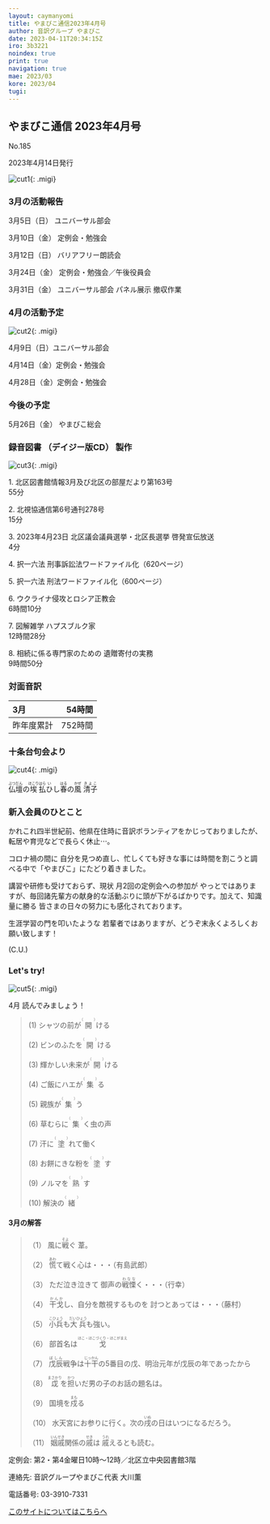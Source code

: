 ```yaml
---
layout: caymanyomi
title: やまびこ通信2023年4月号
author: 音訳グループ やまびこ
date: 2023-04-11T20:34:15Z
iro: 3b3221
noindex: true
print: true
navigation: true
mae: 2023/03
kore: 2023/04
tugi: 
---
```



## <span data-dur="4.133" data-begin="2.050" id="xmri_0001" markdown="1"> やまびこ通信 2023年4月号</span>

<span data-dur="2.449" data-begin="6.183" id="xmri_0002" markdown="1">No.185</span>

<span data-dur="5.744" data-begin="8.632" id="xmri_0003" markdown="1">2023年4月14日発行</span>

![cut1](media/04/cut1.png){: .migi}

### <span data-dur="3.438" data-begin="21.400" id="xmri_0007" markdown="1"> 3月の活動報告</span>

<span data-dur="2.079" data-begin="24.838" id="xmri_0008" markdown="1">3月5日（日）</span> <span data-dur="2.504" data-begin="26.917" id="xmri_0009" markdown="1">ユニバーサル部会</span>

<span data-dur="2.091" data-begin="29.421" id="xmri_000A" markdown="1">3月10日（金）</span> <span data-dur="2.986" data-begin="31.512" id="xmri_000B" markdown="1">定例会・勉強会</span>

<span data-dur="2.368" data-begin="34.498" id="xmri_000C" markdown="1">3月12日（日）</span> <span data-dur="2.784" data-begin="36.866" id="xmri_000D" markdown="1">バリアフリー朗読会</span>

<span data-dur="2.444" data-begin="39.650" id="xmri_000E" markdown="1">3月24日（金）</span> <span data-dur="4.210" data-begin="42.094" id="xmri_000F" markdown="1">定例会・勉強会／午後役員会</span>

<span data-dur="2.669" data-begin="46.304" id="xmri_0010" markdown="1">3月31日（金）</span> <span data-dur="5.864" data-begin="48.973" id="xmri_0011" markdown="1">ユニバーサル部会 パネル展示 撤収作業</span>

### <span data-dur="3.205" data-begin="54.837" id="xmri_0012" markdown="1"> 4月の活動予定</span>

![cut2](media/04/cut2.png){: .migi}

<span data-dur="2.124" data-begin="59.892" id="xmri_0014" markdown="1">4月9日（日）</span><span data-dur="2.504" data-begin="62.016" id="xmri_0015" markdown="1">ユニバーサル部会</span>

<span data-dur="2.194" data-begin="64.520" id="xmri_0016" markdown="1">4月14日（金）</span><span data-dur="2.986" data-begin="66.714" id="xmri_0017" markdown="1">定例会・勉強会</span>

<span data-dur="2.481" data-begin="69.700" id="xmri_0018" markdown="1">4月28日（金）</span><span data-dur="4.386" data-begin="72.181" id="xmri_0019" markdown="1">定例会・勉強会</span>

### <span data-dur="2.630" data-begin="76.567" id="xmri_001A" markdown="1"> 今後の予定</span>

<span data-dur="2.425" data-begin="79.197" id="xmri_001B" markdown="1">5月26日（金）</span> <span data-dur="3.827" data-begin="81.622" id="xmri_001C" markdown="1">やまびこ総会</span>

### <span data-dur="4.028" data-begin="85.449" id="xmri_001D" markdown="1"> 録音図書<span class="infty_silent"> （</span>デイジー版CD<span class="infty_silent">） </span>製作</span>

![cut3](media/04/cut3.png){: .migi}

<span data-dur=".815" data-begin="92.878" id="xmri_0020" markdown="1">1.</span> <span data-dur="5.661" data-begin="93.693" id="xmri_0021" markdown="1">北区図書館情報3月及び北区の部屋だより第163号</span>  
<span data-dur="1.845" data-begin="99.354" id="xmri_0022" markdown="1">55分</span>

<span data-dur=".704" data-begin="101.199" id="xmri_0023" markdown="1">2.</span> <span data-dur="4.588" data-begin="101.903" id="xmri_0024" markdown="1">北視協通信第6号通刊278号</span>  
<span data-dur="1.655" data-begin="106.491" id="xmri_0025" markdown="1">15分</span>

<span data-dur=".870" data-begin="108.146" id="xmri_0026" markdown="1">3.</span> <span data-dur="7.936" data-begin="109.016" id="xmri_0027" markdown="1">2023年4月23日 北区議会議員選挙・北区長選挙 啓発宣伝放送</span>  
<span data-dur="1.555" data-begin="116.952" id="xmri_0028" markdown="1">4分</span>

<span data-dur=".798" data-begin="118.507" id="xmri_0029" markdown="1">4.</span> <span data-dur="2.696" data-begin="119.305" id="xmri_002A" markdown="1">択一六法 刑事訴訟法</span><span data-dur="1.435" data-begin="122.001" id="xmri_002B" markdown="1">ワードファイル化</span><span data-dur="2.257" data-begin="123.436" id="xmri_002C" markdown="1">（620ページ）</span>

<span data-dur=".715" data-begin="125.693" id="xmri_002D" markdown="1">5.</span> <span data-dur="2.200" data-begin="126.408" id="xmri_002E" markdown="1">択一六法 刑法</span><span data-dur="1.435" data-begin="128.608" id="xmri_002F" markdown="1">ワードファイル化</span><span data-dur="1.910" data-begin="130.043" id="xmri_0030" markdown="1">（600ページ）</span>

<span data-dur=".859" data-begin="131.953" id="xmri_0031" markdown="1">6.</span> <span data-dur="2.790" data-begin="132.812" id="xmri_0032" markdown="1">ウクライナ侵攻とロシア正教会</span>  
<span data-dur="2.144" data-begin="135.602" id="xmri_0033" markdown="1">6時間10分</span>

<span data-dur=".828" data-begin="137.746" id="xmri_0034" markdown="1">7.</span> <span data-dur="2.620" data-begin="138.574" id="xmri_0035" markdown="1">図解雑学 ハプスブルク家</span>  
<span data-dur="2.638" data-begin="141.194" id="xmri_0036" markdown="1">12時間28分</span>

<span data-dur=".847" data-begin="143.832" id="xmri_0037" markdown="1">8.</span> <span data-dur="3.976" data-begin="144.679" id="xmri_0038" markdown="1">相続に係る専門家のための 遺贈寄付の実務</span>  
<span data-dur="3.843" data-begin="148.655" id="xmri_0039" markdown="1">9時間50分</span>

### <span data-dur="2.666" data-begin="152.498" id="xmri_003A" markdown="1"> 対面音訳</span>

<span data-dur="1.180" data-begin="155.164" id="xmri_003B" markdown="1">3月</span>|<span data-dur="2.330" data-begin="156.344" id="xmri_003C" markdown="1">54時間</span>
|:---|---:|
<span data-dur="1.687" data-begin="158.674" id="xmri_003D" markdown="1">昨年度累計</span>|<span data-dur="4.193" data-begin="160.361" id="xmri_003E" markdown="1">752時間</span>

### <span data-dur="2.991" data-begin="164.554" id="xmri_003F" markdown="1"> 十条台句会より</span>

![cut4](media/04/cut4.png){: .migi}

<span data-dur="8.041" data-begin="169.395" id="xmri_0041" markdown="1"><ruby>仏壇<rp>(</rp><rt>ぶつだん</rt><rp>)</rp></ruby>の<ruby>埃<rp>(</rp><rt>ほこり</rt><rp>)</rp></ruby><ruby>払<rp>(</rp><rt>はら</rt><rp>)</rp></ruby><ruby>ひ<rp>(</rp><rt>い</rt><rp>)</rp></ruby>し<ruby>春<rp>(</rp><rt>はる</rt><rp>)</rp></ruby>の<ruby>風<rp>(</rp><rt>かぜ</rt><rp>)</rp></ruby>
<span class="haigo" data-dur="3.267" data-begin="177.436" id="xmri_0042" markdown="1"><ruby>清子<rp>(</rp><rt>きよこ</rt><rp>)</rp></ruby></span>

### <span data-dur="3.305" data-begin="180.703" id="xmri_0043" markdown="1"> 新入会員のひとこと</span>

<span data-dur="2.012" data-begin="184.008" id="xmri_0044" markdown="1">かれこれ四半世紀前、</span><span data-dur="4.118" data-begin="186.020" id="xmri_0045" markdown="1">他県在住時に音訳ボランティアをかじっておりましたが、</span><span data-dur="3.984" data-begin="190.138" id="xmri_0046" markdown="1">転居や育児などで長らく休止<span class="ja">&sdot;&sdot;&sdot;</span>。</span>

<span data-dur="3.017" data-begin="194.122" id="xmri_0047" markdown="1">コロナ禍の間に 自分を見つめ直し、</span><span data-dur="4.959" data-begin="197.139" id="xmri_0048" markdown="1">忙しくても好きな事には時間を割こうと調べる中で</span><span data-dur="1.132" data-begin="202.098" id="xmri_0049" markdown="1">「やまびこ」</span><span data-dur="2.932" data-begin="203.230" id="xmri_004A" markdown="1">にたどり着きました。</span>

<span data-dur="2.500" data-begin="206.162" id="xmri_004B" markdown="1">講習や研修も受けておらず、</span><span data-dur="5.047" data-begin="208.662" id="xmri_004C" markdown="1">現状 月2回の定例会への参加が やっとではありますが、</span><span data-dur="4.391" data-begin="213.709" id="xmri_004D" markdown="1">毎回諸先輩方の献身的な活動ぶりに</span><span data-dur="2.881" data-begin="218.100" id="xmri_004E" markdown="1">頭が下がるばかりです。</span><span data-dur="1.073" data-begin="220.981" id="xmri_004F" markdown="1">加えて、</span><span data-dur="3.120" data-begin="222.054" id="xmri_0050" markdown="1">知識量に勝る 皆さまの日々の努力にも</span><span data-dur="3.068" data-begin="225.174" id="xmri_0051" markdown="1">感化されております。</span>

<span data-dur="4.543" data-begin="228.242" id="xmri_0052" markdown="1">生涯学習の門を叩いたような 若輩者ではありますが、</span><span data-dur="4.882" data-begin="232.785" id="xmri_0053" markdown="1">どうぞ末永くよろしくお願い致します！</span>

<span data-dur="3.734" data-begin="237.667" id="xmri_0054" markdown="1">(C.U.)</span>

### <span data-dur=".500" data-begin="241.401" id="xmri_0055" markdown="1"></span> <span data-dur="1.640" data-begin="241.901" id="xmri_0056" markdown="1">Let&apos;s try!</span>

![cut5](media/04/cut5.png){: .migi}

<span data-dur="4.200" data-begin="244.691" id="xmri_0058" markdown="1">4月 読んでみましょう！</span>

<blockquote markdown="1">

<span class="infty_silent">(1) シャツの前が<ruby>開<rp>(</rp><rt>（　　　）</rt><rp>)</rp></ruby>ける</span>

<span class="infty_silent">(2) ビンのふたを<ruby>開<rp>(</rp><rt>（　　　）</rt><rp>)</rp></ruby>ける</span>

<span class="infty_silent">(3) 輝かしい未来が<ruby>開<rp>(</rp><rt>（　　　）</rt><rp>)</rp></ruby>ける</span>

<span class="infty_silent">(4) ご飯にハエが<ruby>集<rp>(</rp><rt>（　　　）</rt><rp>)</rp></ruby>る</span>

<span class="infty_silent">(5) 親族が<ruby>集<rp>(</rp><rt>（　　　）</rt><rp>)</rp></ruby>う</span>

<span class="infty_silent">(6) 草むらに<ruby>集<rp>(</rp><rt>（　　　）</rt><rp>)</rp></ruby>く虫の声</span>

<span class="infty_silent">(7) 汗に<ruby>塗<rp>(</rp><rt>（　　　）</rt><rp>)</rp></ruby>れて働く</span>

<span class="infty_silent">(8) お餅にきな粉を<ruby>塗<rp>(</rp><rt>（　　　）</rt><rp>)</rp></ruby>す</span>

<span class="infty_silent">(9) ノルマを<ruby>熟<rp>(</rp><rt>（　　　）</rt><rp>)</rp></ruby>す</span>

<span class="infty_silent">(10) 解決の<ruby>緒<rp>(</rp><rt>（　　　）</rt><rp>)</rp></ruby></span>

</blockquote>

#### <span data-dur="2.959" data-begin="253.416" id="xmri_005A" markdown="1"> 3月の解答</span>

<blockquote markdown="1">

<span data-dur="1.177" data-begin="256.375" id="xmri_005B" markdown="1">（1）</span> <span data-dur="3.124" data-begin="257.552" id="xmri_005C" markdown="1">風に<ruby>戦<rp>(</rp><rt>そよ</rt><rp>)</rp></ruby>ぐ 葦。</span>

<span data-dur="1.017" data-begin="260.676" id="xmri_005D" markdown="1">（2）</span> <span data-dur="1.855" data-begin="261.693" id="xmri_005E" markdown="1"><ruby>慌<rp>(</rp><rt>あわ</rt><rp>)</rp></ruby>て戦く心は・・・</span><span data-dur="1.942" data-begin="263.548" id="xmri_005F" markdown="1">（有島武郎）</span>

<span data-dur="1.143" data-begin="265.490" id="xmri_0060" markdown="1">（3）</span> <span data-dur="3.154" data-begin="266.633" id="xmri_0061" markdown="1">ただ泣き泣きて 御声の<ruby>戦慄<rp>(</rp><rt>わなな</rt><rp>)</rp></ruby>く・・・</span><span data-dur="1.479" data-begin="269.787" id="xmri_0062" markdown="1">（行幸）</span>

<span data-dur="1.119" data-begin="271.266" id="xmri_0063" markdown="1">（4）</span> <span data-dur="1.061" data-begin="272.385" id="xmri_0064" markdown="1"><ruby>干戈<rp>(</rp><rt>かんか</rt><rp>)</rp></ruby>し、</span><span data-dur="2.990" data-begin="273.446" id="xmri_0065" markdown="1">自分を敵視するものを 討つとあっては・・・</span><span data-dur="1.495" data-begin="276.436" id="xmri_0066" markdown="1">（藤村）</span>

<span data-dur="1.046" data-begin="277.931" id="xmri_0067" markdown="1">（5）</span> <span data-dur="3.366" data-begin="278.977" id="xmri_0068" markdown="1"><ruby>小兵<rp>(</rp><rt>こひょう</rt><rp>)</rp></ruby>も<ruby>大兵<rp>(</rp><rt>だいひょう</rt><rp>)</rp></ruby>も強い。</span>

<span data-dur="1.177" data-begin="282.343" id="xmri_0069" markdown="1">（6）</span> <span data-dur="3.942" data-begin="283.520" id="xmri_006A" markdown="1">部首名は <ruby>戈<rp>(</rp><rt>ほこ・ほこづくり・ほこがまえ</rt><rp>)</rp></ruby></span>

<span data-dur="1.170" data-begin="287.462" id="xmri_006B" markdown="1">（7）</span> <span data-dur="3.714" data-begin="288.632" id="xmri_006C" markdown="1"><ruby>戊辰<rp>(</rp><rt>ぼしん</rt><rp>)</rp></ruby>戦争は<ruby>十干<rp>(</rp><rt>じっかん</rt><rp>)</rp></ruby>の5番目の戊、</span><span data-dur="3.930" data-begin="292.346" id="xmri_006D" markdown="1">明治元年が戊辰の年であったから</span>

<span data-dur="1.210" data-begin="296.276" id="xmri_006E" markdown="1">（8）</span> <span data-dur="4.815" data-begin="297.486" id="xmri_006F" markdown="1"><ruby>戉<rp>(</rp><rt>まさかり</rt><rp>)</rp></ruby>を<ruby>担<rp>(</rp><rt>かつ</rt><rp>)</rp></ruby>いだ男の子のお話の題名は。</span>

<span data-dur="1.197" data-begin="302.301" id="xmri_0070" markdown="1">（9）</span> <span data-dur="1.967" data-begin="303.498" id="xmri_0071" markdown="1">国境を<ruby>戍<rp>(</rp><rt>まも</rt><rp>)</rp></ruby>る</span>

<span data-dur="1.137" data-begin="305.465" id="xmri_0072" markdown="1">（10）</span> <span data-dur="2.956" data-begin="306.602" id="xmri_0073" markdown="1">水天宮にお参りに行く。</span><span data-dur="4.009" data-begin="309.558" id="xmri_0074" markdown="1">次の<ruby>戌<rp>(</rp><rt>いぬ</rt><rp>)</rp></ruby>の日はいつになるだろう。</span>

<span data-dur="1.434" data-begin="313.567" id="xmri_0075" markdown="1">（11）</span> <span data-dur="4.441" data-begin="315.001" id="xmri_0076" markdown="1"><ruby>姻戚<rp>(</rp><rt>いんせき</rt><rp>)</rp></ruby>関係の<ruby>戚<rp>(</rp><rt>せき</rt><rp>)</rp></ruby>は <ruby>戚<rp>(</rp><rt>うれ</rt><rp>)</rp></ruby>えるとも読む。</span>

</blockquote>

<span data-dur="1.205" data-begin="319.442" id="xmri_0077" markdown="1">定例会:</span> <span data-dur="3.237" data-begin="320.647" id="xmri_0078" markdown="1">第2・第4金曜日10時～12時</span><span data-dur="3.048" data-begin="323.884" id="xmri_0079" markdown="1">／北区立中央図書館3階</span>

<span data-dur="1.318" data-begin="326.932" id="xmri_007A" markdown="1">連絡先:</span> <span data-dur="3.965" data-begin="328.250" id="xmri_007B" markdown="1">音訳グループやまびこ代表 大川薫</span>

<span data-dur="1.409" data-begin="332.215" id="xmri_007C" markdown="1">電話番号:</span> <span data-dur="4.305" data-begin="333.624" id="xmri_007D" markdown="1">03-3910-7331</span>

<a href="mailto:ymbk2016ml@gmail.com?Subject=やまびこウェブサイトについて" data-dur="5.930" data-begin="337.929" id="xmri_007E" markdown="1">このサイトについてはこちらへ</a>


